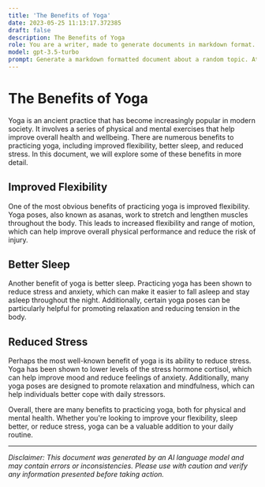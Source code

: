 ```yaml
---
title: 'The Benefits of Yoga'
date: 2023-05-25 11:13:17.372385
draft: false
description: The Benefits of Yoga
role: You are a writer, made to generate documents in markdown format. It is very important that all of the documents you generate are in valid markdown format.
model: gpt-3.5-turbo
prompt: Generate a markdown formatted document about a random topic. At the bottom, include a disclaimer explaining that the document was generated by you. The first line of the document should be the title. Make sure that the entire document is in proper markdown format, using a mix of various tags to make the document visually appealing.
---
```


# The Benefits of Yoga

Yoga is an ancient practice that has become increasingly popular in modern society. It involves a series of physical and mental exercises that help improve overall health and wellbeing. There are numerous benefits to practicing yoga, including improved flexibility, better sleep, and reduced stress. In this document, we will explore some of these benefits in more detail.

## Improved Flexibility

One of the most obvious benefits of practicing yoga is improved flexibility. Yoga poses, also known as asanas, work to stretch and lengthen muscles throughout the body. This leads to increased flexibility and range of motion, which can help improve overall physical performance and reduce the risk of injury.

## Better Sleep

Another benefit of yoga is better sleep. Practicing yoga has been shown to reduce stress and anxiety, which can make it easier to fall asleep and stay asleep throughout the night. Additionally, certain yoga poses can be particularly helpful for promoting relaxation and reducing tension in the body.

## Reduced Stress

Perhaps the most well-known benefit of yoga is its ability to reduce stress. Yoga has been shown to lower levels of the stress hormone cortisol, which can help improve mood and reduce feelings of anxiety. Additionally, many yoga poses are designed to promote relaxation and mindfulness, which can help individuals better cope with daily stressors.

Overall, there are many benefits to practicing yoga, both for physical and mental health. Whether you're looking to improve your flexibility, sleep better, or reduce stress, yoga can be a valuable addition to your daily routine.

---

*Disclaimer: This document was generated by an AI language model and may contain errors or inconsistencies. Please use with caution and verify any information presented before taking action.*